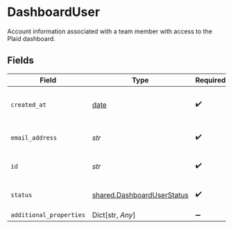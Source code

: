 # DashboardUser

Account information associated with a team member with access to the Plaid dashboard.


## Fields

| Field                                                                    | Type                                                                     | Required                                                                 | Description                                                              | Example                                                                  |
| ------------------------------------------------------------------------ | ------------------------------------------------------------------------ | ------------------------------------------------------------------------ | ------------------------------------------------------------------------ | ------------------------------------------------------------------------ |
| `created_at`                                                             | [date](https://docs.python.org/3/library/datetime.html#date-objects)     | :heavy_check_mark:                                                       | An ISO8601 formatted timestamp.                                          | 2020-07-24T03:26:02Z                                                     |
| `email_address`                                                          | *str*                                                                    | :heavy_check_mark:                                                       | A valid email address.                                                   | user@example.com                                                         |
| `id`                                                                     | *str*                                                                    | :heavy_check_mark:                                                       | ID of the associated user.                                               | 54350110fedcbaf01234ffee                                                 |
| `status`                                                                 | [shared.DashboardUserStatus](../../models/shared/dashboarduserstatus.md) | :heavy_check_mark:                                                       | The current status of the user.                                          | active                                                                   |
| `additional_properties`                                                  | Dict[str, *Any*]                                                         | :heavy_minus_sign:                                                       | N/A                                                                      |                                                                          |